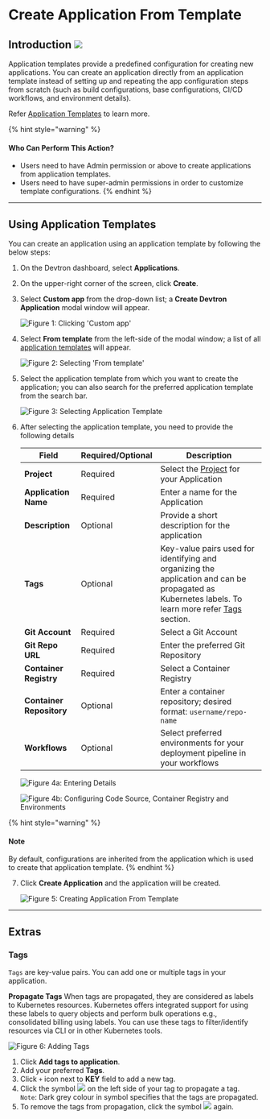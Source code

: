 # Create Application From Template

## Introduction [![](https://devtron-public-asset.s3.us-east-2.amazonaws.com/images/elements/EnterpriseTag.svg)](https://devtron.ai/pricing)

Application templates provide a predefined configuration for creating new applications. You can create an application directly from an application template instead of setting up and repeating the app configuration steps from scratch (such as build configurations, base configurations, CI/CD workflows, and environment details).

Refer [Application Templates](global-configurations/application-template.md) to learn more.

{% hint style="warning" %}
#### Who Can Perform This Action?

* Users need to have Admin permission or above to create applications from application templates.
* Users need to have super-admin permissions in order to customize template configurations.
{% endhint %}

***

## Using Application Templates

You can create an application using an application template by following the below steps:

1. On the Devtron dashboard, select **Applications**.
2. On the upper-right corner of the screen, click **Create**.
3.  Select **Custom app** from the drop-down list; a **Create Devtron Application** modal window will appear.

    ![Figure 1: Clicking 'Custom app'](https://devtron-public-asset.s3.us-east-2.amazonaws.com/images/creating-application-from-template/application-template-custom-app.jpg)
4.  Select **From template** from the left-side of the modal window; a list of all [application templates](global-configurations/application-template.md) will appear.

    ![Figure 2: Selecting 'From template'](https://devtron-public-asset.s3.us-east-2.amazonaws.com/images/creating-application-from-template/application-template-from-template.jpg)
5.  Select the application template from which you want to create the application; you can also search for the preferred application template from the search bar.

    ![Figure 3: Selecting Application Template](https://devtron-public-asset.s3.us-east-2.amazonaws.com/images/creating-application-from-template/application-template-select-template.jpg)
6.  After selecting the application template, you need to provide the following details

    | Field                    | Required/Optional | Description                                                                                                                                                                              |
    | ------------------------ | ----------------- | ---------------------------------------------------------------------------------------------------------------------------------------------------------------------------------------- |
    | **Project**              | Required          | Select the [Project](global-configurations/projects.md) for your Application                                                                                                             |
    | **Application Name**     | Required          | Enter a name for the Application                                                                                                                                                         |
    | **Description**          | Optional          | Provide a short description for the application                                                                                                                                          |
    | **Tags**                 | Optional          | Key-value pairs used for identifying and organizing the application and can be propagated as Kubernetes labels. To learn more refer [Tags](using-application-templates.md#tags) section. |
    | **Git Account**          | Required          | Select a Git Account                                                                                                                                                                     |
    | **Git Repo URL**         | Required          | Enter the preferred Git Repository                                                                                                                                                       |
    | **Container Registry**   | Required          | Select a Container Registry                                                                                                                                                              |
    | **Container Repository** | Optional          | Enter a container repository; desired format: `username/repo-name`                                                                                                                       |
    | **Workflows**            | Optional          | Select preferred environments for your deployment pipeline in your workflows                                                                                                             |

    ![Figure 4a: Entering Details](https://devtron-public-asset.s3.us-east-2.amazonaws.com/images/creating-application-from-template/application-template-enter-details-1.jpg)

    ![Figure 4b: Configuring Code Source, Container Registry and Environments](https://devtron-public-asset.s3.us-east-2.amazonaws.com/images/creating-application-from-template/application-template-enter-details-2.jpg)

{% hint style="warning" %}
#### Note

By default, configurations are inherited from the application which is used to create that application template.
{% endhint %}

7.  Click **Create Application** and the application will be created.

    ![Figure 5: Creating Application From Template](https://devtron-public-asset.s3.us-east-2.amazonaws.com/images/creating-application-from-template/application-template-click-create-application.jpg)

***

## Extras

### Tags

`Tags` are key-value pairs. You can add one or multiple tags in your application.

**Propagate Tags** When tags are propagated, they are considered as labels to Kubernetes resources. Kubernetes offers integrated support for using these labels to query objects and perform bulk operations e.g., consolidated billing using labels. You can use these tags to filter/identify resources via CLI or in other Kubernetes tools.

![Figure 6: Adding Tags](https://devtron-public-asset.s3.us-east-2.amazonaws.com/images/creating-application-from-template/application-template-tags.jpg)

1. Click **Add tags to application**.
2. Add your preferred **Tags**.
3. Click `+` icon next to **KEY** field to add a new tag.
4. Click the symbol ![](https://devtron-public-asset.s3.us-east-2.amazonaws.com/images/creating-application/donot-propagate.jpg) on the left side of your tag to propagate a tag.\
   `Note`: Dark grey colour in symbol specifies that the tags are propagated.
5. To remove the tags from propagation, click the symbol ![](https://devtron-public-asset.s3.us-east-2.amazonaws.com/images/creating-application/propagate-dark.jpg) again.
